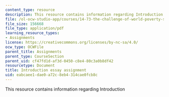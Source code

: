 ```yaml
---
content_type: resource
description: This resource contains information regarding Introduction
file: /ol-ocw-studio-app/courses/14-73-the-challenge-of-world-poverty-spring-2011/eabcaee1dae0a72c8eb4314cae0fcb8c_MIT14_73S11_intro.pdf
file_size: 156668
file_type: application/pdf
learning_resource_types:
- Assignments
license: https://creativecommons.org/licenses/by-nc-sa/4.0/
ocw_type: OCWFile
parent_title: Assignments
parent_type: CourseSection
parent_uid: cf47fd1d-af3d-0450-c8e4-80c3a0b8df42
resourcetype: Document
title: Introduction essay assignment
uid: eabcaee1-dae0-a72c-8eb4-314cae0fcb8c
---
```

This resource contains information regarding Introduction